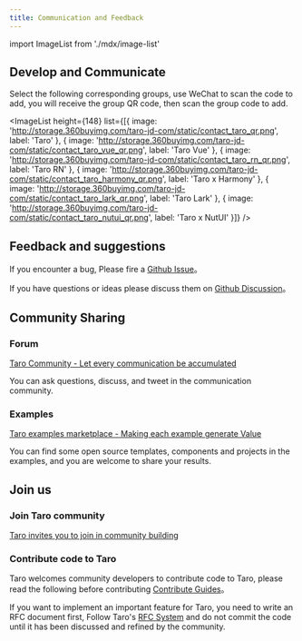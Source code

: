 ```yaml
---
title: Communication and Feedback
---
```


import ImageList from './mdx/image-list'

## Develop and Communicate

Select the following corresponding groups, use WeChat to scan the code to add, you will receive the group QR code, then scan the group code to add.

<ImageList
height={148}
list={[{
image: 'http://storage.360buyimg.com/taro-jd-com/static/contact_taro_qr.png',
label: 'Taro'
}, {
image: 'http://storage.360buyimg.com/taro-jd-com/static/contact_taro_vue_qr.png',
label: 'Taro Vue'
}, {
image: 'http://storage.360buyimg.com/taro-jd-com/static/contact_taro_rn_qr.png',
label: 'Taro RN'
}, {
image: 'http://storage.360buyimg.com/taro-jd-com/static/contact_taro_harmony_qr.png',
label: 'Taro x Harmony'
}, {
image: 'http://storage.360buyimg.com/taro-jd-com/static/contact_taro_lark_qr.png',
label: 'Taro Lark'
}, {
image: 'http://storage.360buyimg.com/taro-jd-com/static/contact_taro_nutui_qr.png',
label: 'Taro x NutUI'
}]}
/>

## Feedback and suggestions

If you encounter a bug, Please fire a [Github Issue](https://nervjs.github.io/taro-issue-helper/)。

If you have questions or ideas please discuss them on [Github Discussion](https://github.com/NervJS/taro/discussions)。

## Community Sharing

### Forum

[Taro Community - Let every communication be accumulated](https://taro-club.jd.com/)

You can ask questions, discuss, and tweet in the communication community.

### Examples

[Taro examples marketplace - Making each example generate Value](https://taro-ext.jd.com/)

You can find some open source templates, components and projects in the examples, and you are welcome to share your results.

## Join us

### Join Taro community

[Taro invites you to join in community building](https://github.com/NervJS/taro/issues/4714)

### Contribute code to Taro

Taro welcomes community developers to contribute code to Taro, please read the following before contributing [Contribute Guides](/docs/CONTRIBUTING)。

If you want to implement an important feature for Taro, you need to write an RFC document first, Follow Taro's [RFC System](https://github.com/NervJS/taro-rfcs) and do not commit the code until it has been discussed and refined by the community.

